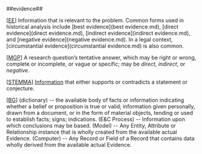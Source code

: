 ##evidence##

\[[EE](SOURCES.md#EE)\]  Information that is relevant to the problem. Common forms used in historical analysis include [best evidence](best evidence.md), [direct evidence](direct evidence.md), [indirect evidence](indirect evidence.md), and [negative evidence](negative evidence.md). In a legal context, [circumstantial evidence](circumstantial evidence.md) is also common.

\[[MGP](SOURCES.md#MGP)\] A research question’s tentative answer, which may be right or wrong, complete or incomplete, or vague or specific; may be *direct*, *indirect*, or *negative*.

\[[STEMMA](SOURCES.md#STEMMA)\] [Information](information.md) that either supports or contradicts a statement or conjecture.

\[[BG](SOURCES.md#BG)\]  (dictionary) -- the available body of facts or information indicating whether a belief or proposition is true or valid; information given personally, drawn from a document, or in the form of material objects, tending or used to establish facts; signs; indications.
(E&C Process) -- Information upon which conclusions may be based.
(Model) -- Any Entity, Attribute or Relationship instance that is wholly created from the available actual Evidence.
(Computer) -- Any Record or Field of a Record that contains data wholly derived from the available actual Evidence.
